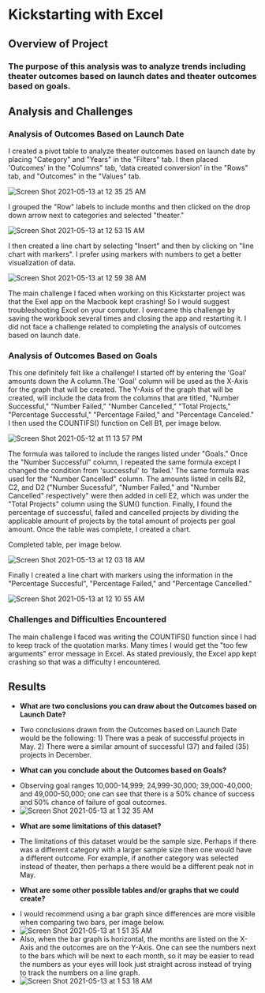 # Kickstarting with Excel

## Overview of Project

### The purpose of this analysis was to analyze trends including theater outcomes based on launch dates and theater outcomes based on goals. 

## Analysis and Challenges

### Analysis of Outcomes Based on Launch Date
I created a pivot table to analyze theater outcomes based on launch date by placing "Category" and "Years" in the "Filters" tab. I then placed 'Outcomes' in the "Columns" tab,  'data created conversion' in the "Rows" tab, and "Outcomes" in the "Values" tab. 

![Screen Shot 2021-05-13 at 12 35 25 AM](https://user-images.githubusercontent.com/82562823/118094105-294e0a00-b383-11eb-8d2d-44a3bee62cb5.png)

I grouped the "Row" labels to include months and then clicked on the drop down arrow next to categories and selected "theater."

![Screen Shot 2021-05-13 at 12 53 15 AM](https://user-images.githubusercontent.com/82562823/118096045-b8f4b800-b385-11eb-97ab-339791482679.png)


I then created a line chart by selecting "Insert" and then by clicking on "line chart with markers". I prefer using markers with numbers to get a better visualization of data. 

![Screen Shot 2021-05-13 at 12 59 38 AM](https://user-images.githubusercontent.com/82562823/118096676-87302100-b386-11eb-9154-ca83abb5d6e1.png)

The main challenge I faced when working on this Kickstarter project was that the Exel app on the Macbook kept crashing! So I would suggest troubleshooting Excel on your computer. I overcame this challenge by saving the workbook several times and closing the app and restarting it. I did not face a challenge related to completing the analysis of outcomes based on launch date.  

### Analysis of Outcomes Based on Goals

This one definitely felt like a challenge! I started off by entering the 'Goal' amounts down the A column.The 'Goal' column will be used as the X-Axis for the graph that will be created. The Y-Axis of the graph that will be created, will include the data from the columns that are titled, "Number Successful," "Number Failed," "Number Cancelled," "Total Projects," "Percentage Successful," "Percentage Failed," and "Percentage Canceled." I then used the COUNTIFS() function on Cell B1, per image below. 

![Screen Shot 2021-05-12 at 11 13 57 PM](https://user-images.githubusercontent.com/82562823/118086045-35809a00-b378-11eb-8ccc-e8e6cf66c095.png)

The formula was tailored to include the ranges listed under "Goals." Once the "Number Successful" column, I repeated the same formula except I changed the condition from 'successful' to 'failed.' The same formula was used for the "Number Cancelled" column. The amounts listed in cells B2, C2, and D2 ("Number Sucessful", "Number Failed," and "Number Cancelled" respectively" were then added in cell E2, which was under the "Total Projects" column using the SUM() function. Finally, I found the percentage of successful, failed and cancelled projects by dividing the applicable amount of projects by the total amount of projects per goal amount. Once the table was complete, I created a chart. 

Completed table, per image below.

![Screen Shot 2021-05-13 at 12 03 18 AM](https://user-images.githubusercontent.com/82562823/118090663-ac209600-b37e-11eb-81cd-2f93167b8a43.png)

Finally I created a line chart with markers using the information in the "Percentage Succesful", "Percentage Failed," and "Percentage Cancelled." 

![Screen Shot 2021-05-13 at 12 10 55 AM](https://user-images.githubusercontent.com/82562823/118091692-f8b8a100-b37f-11eb-93b1-a707737dc6d9.png)

### Challenges and Difficulties Encountered

The main challenge I faced was writing the COUNTIFS() function since I had to keep track of the quotation marks. Many times I would get the "too few arguments" error message in Excel. As stated previously, the Excel app kept crashing so that was a difficulty I encountered. 

## Results

- **What are two conclusions you can draw about the Outcomes based on Launch Date?** 
 * Two conclusions drawn from the Outcomes based on Launch Date would be the following: 1) There was a peak of successful projects in May. 2) There were a similar amount of successful (37) and failed (35) projects in December.

- **What can you conclude about the Outcomes based on Goals?**
 * Observing goal ranges 10,000-14,999; 24,999-30,000; 39,000-40,000; and 49,000-50,000; one can see that there is a 50% chance of success and 50% chance of failure of goal outcomes. 
 * ![Screen Shot 2021-05-13 at 1 32 35 AM](https://user-images.githubusercontent.com/82562823/118100456-53a3c580-b38b-11eb-93de-b8d24325e324.png)
 
- **What are some limitations of this dataset?**
 * The limitations of this dataset would be the sample size. Perhaps if there was a different category with a larger sample size then one would have a different outcome. For example, if another category was selected instead of theater, then perhaps a there would be a different peak not in May. 

 - **What are some other possible tables and/or graphs that we could create?**
 * I would recommend using a bar graph since differences are more visible when comparing two bars, per image below. 
 * ![Screen Shot 2021-05-13 at 1 51 35 AM](https://user-images.githubusercontent.com/82562823/118102542-cada5900-b38d-11eb-8e25-ffca19f71b39.png)
 * Also, when the bar graph is horizontal, the months are listed on the X-Axis and the outcomes are on the Y-Axis. One can see the numbers next to the bars which will be next to each month, so it may be easier to read the numbers as your eyes will look just straight across instead of trying to track the numbers on a line graph.
 * ![Screen Shot 2021-05-13 at 1 53 18 AM](https://user-images.githubusercontent.com/82562823/118102843-20166a80-b38e-11eb-8a37-db22bace5379.png)
